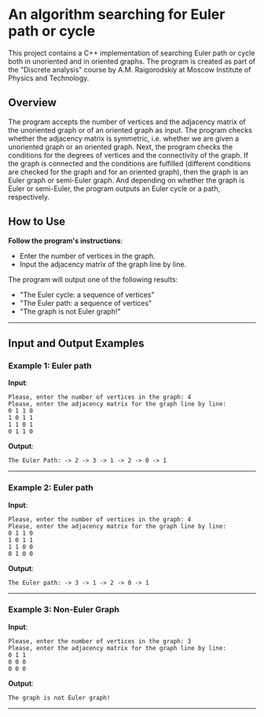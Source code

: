  # An algorithm searching for Euler path or cycle

This project contains a C++ implementation of searching Euler path or cycle both in unoriented and in oriented graphs. The program is created as part of the "Discrete analysis" course by A.M. Raigorodskiy at Moscow Institute of Physics and Technology.

## Overview
The program accepts the number of vertices and the adjacency matrix of the unoriented graph or of an oriented graph as input. The program checks whether the adjacency matrix is symmetric, i.e. whether we are given a unoriented graph or an oriented graph. Next, the program checks the conditions for the degrees of vertices and the connectivity of the graph. If the graph is connected and the conditions are fulfilled (different conditions are checked for the graph and for an oriented graph), then the graph is an Euler graph or semi-Euler graph. And depending on whether the graph is Euler or semi-Euler, the program outputs an Euler cycle or a path, respectively.

## How to Use

**Follow the program's instructions**:
- Enter the number of vertices in the graph.
- Input the adjacency matrix of the graph line by line.

The program will output one of the following results:
- "The Euler cycle: a sequence of vertices"
- "The Euler path: a sequence of vertices"
- "The graph is not Euler graph!"

---

## Input and Output Examples

### Example 1: Euler path
**Input**:
```
Please, enter the number of vertices in the graph: 4
Please, enter the adjacency matrix for the graph line by line:
0 1 1 0
1 0 1 1
1 1 0 1
0 1 1 0
```

**Output**:
```
The Euler Path: -> 2 -> 3 -> 1 -> 2 -> 0 -> 1
```

---

### Example 2: Euler path
**Input**:
```
Please, enter the number of vertices in the graph: 4
Please, enter the adjacency matrix for the graph line by line:
0 1 1 0
1 0 1 1
1 1 0 0
0 1 0 0
```

**Output**:
```
The Euler path: -> 3 -> 1 -> 2 -> 0 -> 1
```

---

### Example 3: Non-Euler Graph
**Input**:
```
Please, enter the number of vertices in the graph: 3
Please, enter the adjacency matrix for the graph line by line:
0 1 1
0 0 0
0 0 0
```

**Output**:
```
The graph is not Euler graph!
```

---

